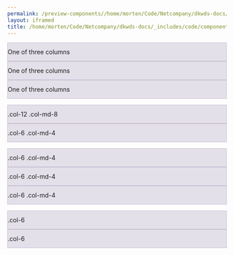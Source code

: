 ```yaml
--- 
permalink: /preview-components//home/morten/Code/Netcompany/dkwds-docs/_includes/code/components/grid--default.html
layout: iframed 
title: /home/morten/Code/Netcompany/dkwds-docs/_includes/code/components/grid--default.html
---
```

<div class="grid-example">
    <div class="container">
        <div class="row">
            <div class="col-sm">
                One of three columns
            </div>
            <div class="col-sm">
                One of three columns
            </div>
            <div class="col-sm">
                One of three columns
            </div>
        </div>
    </div>
</div>

<!-- Stack the columns on mobile by making one full-width and the other half-width -->
<div class="grid-example">
    <div class="container">
        <div class="row">
            <div class="col-12 col-md-8">.col-12 .col-md-8</div>
            <div class="col-6 col-md-4">.col-6 .col-md-4</div>
        </div>
    </div>
</div>

<!-- Columns start at 50% wide on mobile and bump up to 33.3% wide on desktop -->
<div class="grid-example">
    <div class="container">
        <div class="row">
            <div class="col-6 col-md-4">.col-6 .col-md-4</div>
            <div class="col-6 col-md-4">.col-6 .col-md-4</div>
            <div class="col-6 col-md-4">.col-6 .col-md-4</div>
        </div>
    </div>
</div>

<!-- Columns are always 50% wide, on mobile and desktop -->
<div class="grid-example">
    <div class="container">
        <div class="row">
            <div class="col-6">.col-6</div>
            <div class="col-6">.col-6</div>
        </div>
    </div>
</div>

<style scoped>
    .grid-example {
        margin-bottom: 1em;
    }

    .grid-example>.row>.col,
    .grid-example .row>[class^=col-] {
        padding-top: .75rem;
        padding-bottom: .75rem;
        background-color: rgba(86, 61, 124, .15);
        border: 1px solid rgba(86, 61, 124, .2);
    }
</style>